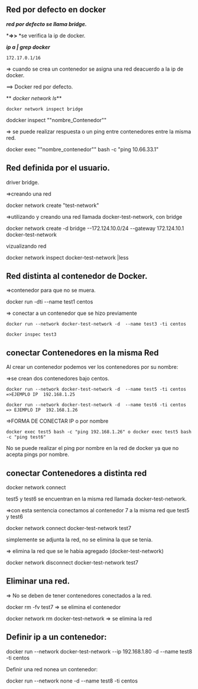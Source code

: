 ## Red por defecto en docker

***red por defecto se llama bridge.***

***=>>** *se verifica la ip de docker.

***ip a | grep docker***

    172.17.0.1/16

=> cuando se crea un contenedor se asigna una red deacuerdo a la ip de docker.

==> Docker red por defecto.

** *docker  network ls***

    docker network inspect bridge

dodcker inspect ""nombre_Contenedor""

=> se puede realizar respuesta o un ping entre contenedores entre la misma red.

docker exec ""nombre_contenedor"" bash -c "ping 10.66.33.1"

## Red definida por el usuario.

driver bridge.

=>creando una red

docker network create "test-network"

=>utilizando y creando una red llamada docker-test-network, con bridge

docker network create -d bridge --172.124.10.0/24 --gateway 172.124.10.1 docker-test-network

vizualizando red

docker network inspect docker-test-network |less

## Red distinta al contenedor de Docker.

=>contenedor para que no se muera.

docker run -dti --name test1 centos

=> conectar a un contenedor que se hizo previamente

    docker run --network docker-test-network -d  --name test3 -ti centos

    docker inspec test3

## conectar Contenedores en la misma Red

Al crear un contenedor podemos ver los contenedores por su nombre:

=>se crean dos contenedores bajo centos.

    docker run --network docker-test-network -d  --name test5 -ti centos =>EJEMPLO IP  192.168.1.25

    docker run --network docker-test-network -d  --name test6 -ti centos => EJEMPLO IP  192.168.1.26

=>FORMA DE CONECTAR IP  o por nombre

    docker exec test5 bash -c "ping 192.168.1.26" o docker exec test5 bash -c "ping test6"

No se puede realizar el ping por nombre en la red de docker ya que no acepta pings por nombre.

## conectar Contenedores a distinta red

docker network connect

test5 y test6 se encuentran en la misma red llamada docker-test-network.

=>con esta sentencia conectamos al contenedor 7 a la misma red que test5 y test6

docker network connect docker-test-network test7

simplemente se adjunta la red, no se elimina la que se tenia.

=> elimina la red que se le habia agregado (docker-test-network)

docker network disconnect docker-test-network test7

## Eliminar una red.

=> No se deben de tener contenedores conectados a la red.

docker rm -fv test7 => se elimina el contenedor

docker network rm docker-test-network => se elimina la red

## Definir ip a un contenedor:

docker run --network docker-test-network --ip 192.168.1.80 -d  --name test8 -ti centos


Definir una red nonea un contenedor:



docker run --network none  -d  --name test8 -ti centos
